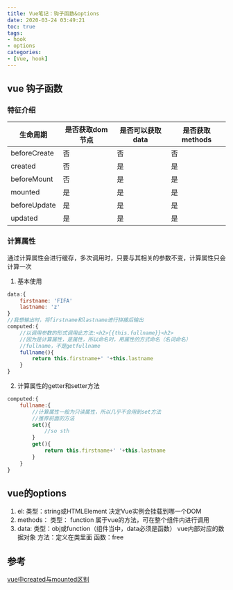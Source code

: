 ```yaml
---
title: Vue笔记：钩子函数&options
date: 2020-03-24 03:49:21
toc: true
tags:
- hook
- options
categories:
- [Vue, hook]
---
```

## vue 钩子函数
<!-- more -->
### 特征介绍
| 生命周期 | 是否获取dom节点 | 是否可以获取data | 是否获取methods |
| ----------| --------------- | ---------------- | --------------- |
| beforeCreate    | 否              | 否               | 否              |
| created            | 否              | 是               | 是              |
| beforeMount   | 否              | 是               | 是              |
| mounted         | 是              | 是               | 是              |
| beforeUpdate | 是              | 是               | 是              |
| updated          | 是              | 是               | 是              |
### 计算属性
通过计算属性会进行缓存，多次调用时，只要与其相关的参数不变，计算属性只会计算一次
1. 基本使用
```javascript 在vue组件script标签下添加
data:{
    firstname: 'FIFA'
    lastname: 'z'
}
//我想输出时，将firstname和lastname进行拼接后输出
computed:{
    //以调用参数的形式调用此方法:<h2>{{this.fullname}}<h2>
    //因为是计算属性，是属性，所以命名时，用属性的方式命名（名词命名）
    //fullname，不是getfullname
    fullname(){
        return this.firstname+' '+this.lastname
    }
}
```
2. 计算属性的getter和setter方法
```javascript 添加位置和前面一样
computed:{
    fullname:{
        //计算属性一般为只读属性，所以几乎不会用到set方法
        //推荐前面的方法
        set(){
            //so sth
        }
        get(){
            return this.firstname+' '+this.lastname
        }
    }
}
```

## vue的options
1. el: 
    类型：string或HTMLElement
    决定Vue实例会挂载到哪一个DOM
2. methods：
   类型： function
   属于vue的方法，可在整个组件内进行调用
3. data:
    类型：obj或function（组件当中，data必须是函数）
    vue内部对应的数据对象
方法：定义在类里面
函数：free

## 参考
[vue中created与mounted区别](https://segmentfault.com/a/1190000020058583)

